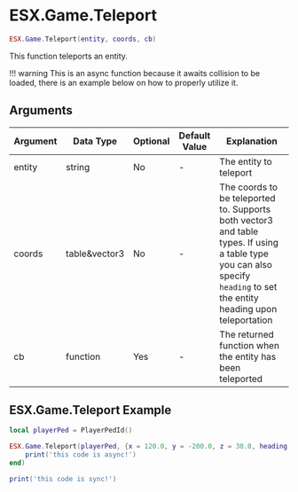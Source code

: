 # ESX.Game.Teleport

```lua
ESX.Game.Teleport(entity, coords, cb)
```

This function teleports an entity.

!!! warning
      This is an async function because it awaits collision to be loaded, there is an example below on how to properly utilize it.

## Arguments

| Argument | Data Type     | Optional | Default Value | Explanation                                                                                                                                                              |
|----------|---------------|----------|---------------|--------------------------------------------------------------------------------------------------------------------------------------------------------------------------|
| entity   | string        | No       | -             | The entity to teleport                                                                                                                                                   |
| coords   | table&vector3 | No       | -             | The coords to be teleported to. Supports both vector3 and table types. If using a table type you can also specify `heading` to set the entity heading upon teleportation |
| cb       | function      | Yes      | -             | The returned function when the entity has been teleported                                                                                                                |

## ESX.Game.Teleport Example

```lua
local playerPed = PlayerPedId()

ESX.Game.Teleport(playerPed, {x = 120.0, y = -200.0, z = 30.0, heading = 100.0}, function()
	print('this code is async!')
end)

print('this code is sync!')
```
